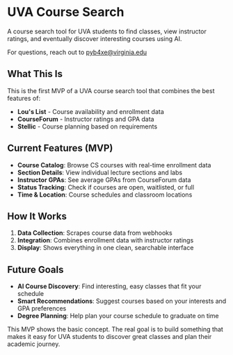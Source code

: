 # UVA Course Search

A course search tool for UVA students to find classes, view instructor ratings, and eventually discover interesting courses using AI.

For questions, reach out to pyb4xe@virginia.edu

## What This Is

This is the first MVP of a UVA course search tool that combines the best features of:
- **Lou's List** - Course availability and enrollment data
- **CourseForum** - Instructor ratings and GPA data  
- **Stellic** - Course planning based on requirements

## Current Features (MVP)

- **Course Catalog**: Browse CS courses with real-time enrollment data
- **Section Details**: View individual lecture sections and labs
- **Instructor GPAs**: See average GPAs from CourseForum data
- **Status Tracking**: Check if courses are open, waitlisted, or full
- **Time & Location**: Course schedules and classroom locations

## How It Works

1. **Data Collection**: Scrapes course data from webhooks
2. **Integration**: Combines enrollment data with instructor ratings
3. **Display**: Shows everything in one clean, searchable interface

## Future Goals

- **AI Course Discovery**: Find interesting, easy classes that fit your schedule
- **Smart Recommendations**: Suggest courses based on your interests and GPA preferences
- **Degree Planning**: Help plan your course schedule to graduate on time


This MVP shows the basic concept. The real goal is to build something that makes it easy for UVA students to discover great classes and plan their academic journey. 